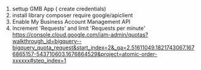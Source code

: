 1. settup GMB App ( create credentials)
2. install library
composer require google/apiclient
3. Enable My Business Account Management API
4. Increment 'Requests' and limit 'Requests per minute'
https://console.cloud.google.com/iam-admin/quotas?walkthrough_id=bigquery--bigquery_quota_request&start_index=2&_ga=2.51611049.1821743067.1676865157-543710603.1676864529&project=atomic-order-xxxxxx#step_index=1